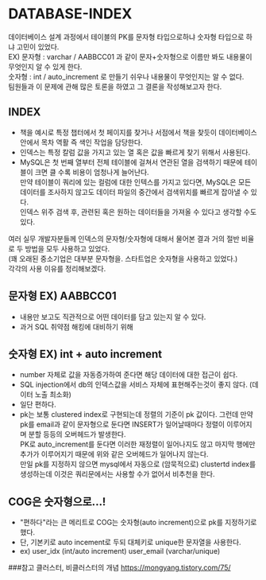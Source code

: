 # DATABASE-INDEX  
데이터베이스 설계 과정에서 테이블의 PK를 문자형 타입으로하냐 숫자형 타입으로 하냐 고민이 있었다.  
EX) 문자형 : varchar / AABBCC01 과 같이 문자+숫자형으로 이름만 봐도 내용물이 무엇인지 알 수 있게 한다.  
    숫자형 : int / auto_increment 로 만들기 쉬우나 내용물이 무엇인지는 알 수 없다.  
    팀원들과 이 문제에 관해 많은 토론을 하였고 그 결론을 작성해보고자 한다.  
    
## INDEX
- 책을 예시로 특정 챕터에서 첫 페이지를 찾거나 서점에서 책을 찾듯이 데이터베이스안에서 목차 역활 즉 색인 작업을 담당한다. 
- 인덱스는 특정 칼럼 값을 가지고 있는 열 혹은 값을 빠르게 찾기 위해서 사용된다. 
- MySQL은 첫 번째 열부터 전체 테이블에 걸쳐서 연관된 열을 검색하기 때문에 테이블이 크면 클 수록 비용이 엄청나게 늘어난다.  
만약 테이블이 쿼리에 있는 컬럼에 대한 인텍스를 가지고 있다면, MySQL은 모든 데이터를 조사하지 않고도 데이터 파일의 중간에서 검색위치를 빠르게 잡아낼 수 있다.  
인덱스 위주 검색 후, 관련된 혹은 원하는 데이터들을 가져올 수 있다고 생각할 수도 있다.

여러 실무 개발자분들께 인덱스의 문자형/숫자형에 대해서 물어본 결과 거의 절반 비율로 두 방법을 모두 사용하고 있었다.  
(꽤 오래된 중소기업은 대부분 문자형을. 스타트업은 숫자형을 사용하고 있었다.)  
각각의 사용 이유를 정리해보겠다.  

## 문자형 EX) AABBCC01
- 내용만 보고도 직관적으로 어떤 데이터를 담고 있는지 알 수 있다.
- 과거 SQL 취약점 해킹에 대비하기 위해

## 숫자형 EX) int + auto increment
- number 자체로 값을 자동증가하여 준다면 해당 데이터에 대한 접근이 쉽다.
- SQL injection에서 db의 인덱스값을 서비스 자체에 표현해주는것이 좋지 않다. (데이터 노출 최소화)
- 일단 편하다.
- pk는 보통 clustered index로 구현되는데 정렬의 기준이 pk 값이다. 그런데 만약 pk를 email과 같이 문자형으로 둔다면 INSERT가 일어날때마다 정렬이 이루어지며 분할 등등의 오버헤드가 발생한다.  
PK로 auto_increment를 둔다면 이러한 재정렬이 일어나지도 않고 마지막 행에만 추가가 이루어지기 때문에 위와 같은 오버헤드가 일어나지 않는다.  
만일 pk를 지정하지 않으면 mysql에서 자동으로 (암묵적으로) clustertd index를 생성하는데 이것은 쿼리문에서는 사용할 수가 없어서 비추천을 한다.  

## COG은 숫자형으로...!
- "편하다"라는 큰 메리트로 COG는 숫자형(auto increment)으로 pk를 지정하기로했다.
- 단, 기본키로 auto incement로 두되 대체키로 unique한 문자열을 사용한다.
- ex) user_idx (int/auto increment) user_email (varchar/unique)




###참고
클러스터, 비클러스터의 개념 <https://mongyang.tistory.com/75/>

